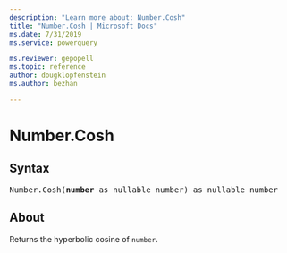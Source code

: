 ```yaml
---
description: "Learn more about: Number.Cosh"
title: "Number.Cosh | Microsoft Docs"
ms.date: 7/31/2019
ms.service: powerquery

ms.reviewer: gepopell
ms.topic: reference
author: dougklopfenstein
ms.author: bezhan

---
```

# Number.Cosh

## Syntax

<pre>
Number.Cosh(<b>number</b> as nullable number) as nullable number 
</pre>
  
## About  
Returns the hyperbolic cosine of `number`.
